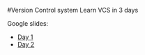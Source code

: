 #Version Control system
Learn VCS in 3 days

Google slides:
* [Day 1](https://docs.google.com/presentation/d/1mfsEILCJvbo-zh5hiLXiJWLgH9jvMVgcxRldi3rlROw/edit#slide=id.g1c35536bde_0_1946)
* [Day 2](https://docs.google.com/presentation/d/1XIiJJsCxIm-HlZo02ObHfa9_dMEtIhrAiW_xCEV353I/edit#slide=id.g1c44db2ff3_0_50)
